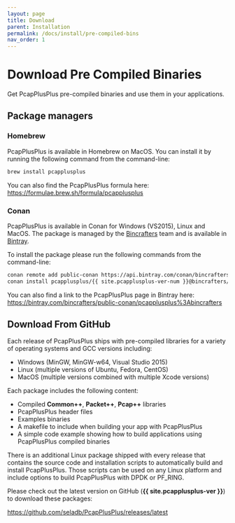 ```yaml
---
layout: page
title: Download
parent: Installation
permalink: /docs/install/pre-compiled-bins
nav_order: 1
---
```


# Download Pre Compiled Binaries

Get PcapPlusPlus pre-compiled binaries and use them in your applications.

## Package managers

### Homebrew

PcapPlusPlus is available in Homebrew on MacOS. You can install it by running the following command from the command-line:

```bash
brew install pcapplusplus
```

You can also find the PcapPlusPlus formula here: <https://formulae.brew.sh/formula/pcapplusplus>

### Conan

PcapPlusPlus is available in Conan for Windows (VS2015), Linux and MacOS. The package is managed by the [Bincrafters](https://bincrafters.github.io/) team and is available in [Bintray](https://bintray.com/bincrafters/public-conan/pcapplusplus%3Abincrafters).

To install the package please run the following commands from the command-line:

```bash
conan remote add public-conan https://api.bintray.com/conan/bincrafters/public-conan
conan install pcapplusplus/{{ site.pcapplusplus-ver-num }}@bincrafters/stable -r public-conan
```

You can also find a link to the PcapPlusPlus page in Bintray here: <https://bintray.com/bincrafters/public-conan/pcapplusplus%3Abincrafters>

## Download From GitHub

Each release of PcapPlusPlus ships with pre-compiled libraries for a variety of operating systems and GCC versions including:

* Windows (MinGW, MinGW-w64, Visual Studio 2015)
* Linux (multiple versions of Ubuntu, Fedora, CentOS)
* MacOS (multiple versions combined with multiple Xcode versions)

Each package includes the following content:

* Compiled __Common++__, __Packet++__, __Pcap++__ libraries
* PcapPlusPlus header files
* Examples binaries
* A makefile to include when building your app with PcapPlusPlus
* A simple code example showing how to build applications using PcapPlusPlus compiled binaries

There is an additional Linux package shipped with every release that contains the source code and installation scripts to automatically build and install PcapPlusPlus. Those scripts can be used on any Linux platform and include options to build PcapPlusPlus with DPDK or PF_RING.

Please check out the latest version on GitHub (__{{ site.pcapplusplus-ver }}__) to download these packages:

<https://github.com/seladb/PcapPlusPlus/releases/latest>